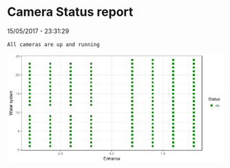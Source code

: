 Camera Status report
================
15/05/2017 - 23:31:29

    All cameras are up and running

![](camreport_files/figure-markdown_github/unnamed-chunk-2-1.png)
